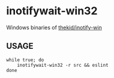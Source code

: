 # inotifywait-win32
Windows binaries of [thekid/inotify-win](https://github.com/thekid/inotify-win)

## USAGE
```
while true; do
    inotifywait-win32 -r src && eslint
done
```